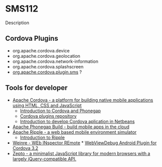 # SMS112

Description

## Cordova Plugins

* org.apache.cordova.device
* org.apache.cordova.geolocation
* org.apache.cordova.network-information
* org.apache.cordova.splashscreen
* [org.apache.cordova.plugin.sms](http://plugreg.com/plugin/aharris88/phonegap-sms-plugin) ?

## Tools for developer

* [Apache Cordova - a platform for building native mobile applications using HTML, CSS and JavaScript](http://cordova.apache.org/)
    * [Introduction to Cordova and Phonegap](http://mobile.smashingmagazine.com/2014/02/11/four-ways-to-build-a-mobile-app-part3-phonegap/)
    * [Cordova plugins repository](http://plugins.cordova.io/#/_browse/all)
    * [Introduction to develop Cordova aplication in Netbeans](https://netbeans.org/kb/docs/webclient/cordova-gettingstarted.html)
* [Apache Phonegap Build - build mobile apps in the cloud](https://build.phonegap.com/)
* [Apache Ripple - a web based mobile environment simulator](http://ripple.incubator.apache.org/)
    * [Introduction to Ripple](http://www.raymondcamden.com/index.cfm/2013/11/5/Ripple-is-Reborn)
* [Weinre - WEb INspector REmote](http://people.apache.org/~pmuellr/weinre/docs/latest/Home.html)
        * [WebViewDebug Android Plugin for Cordova 3.2](https://github.com/jrstarke/webview-debug)
* [Zepto - a minimalist JavaScript library for modern browsers with a largely jQuery-compatible API.](http://zeptojs.com/)